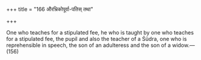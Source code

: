 +++
title = "166 औरभ्रिकोपूर्वा-पतिस् तथा"

+++

One who teaches for a stipulated fee, he who is taught by one who teaches for a stipulated fee, the pupil and also the teacher of a Śūdra, one who is reprehensible in speech, the son of an adulteress and the son of a widow.—(156)